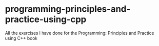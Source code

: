 # programming-principles-and-practice-using-cpp
All the exercises I have done for the Programming: Principles and Practice using C++ book
